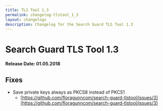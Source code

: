 ```yaml
---
title: TLS Tool 1.3
permalink: changelog-tlstool_1_3
layout: changelogs
description: Changelog for the Search Guard TLS Tool 1.3
---
```

<!---
Copyright 2020 floragunn GmbH
-->

# Search Guard TLS Tool 1.3

**Release Date: 01.05.2018**

## Fixes

* Save private keys always as PKCS8 instead of PKCS1
  * [https://github.com/floragunncom/search-guard-tlstool/issues/3](https://github.com/floragunncom/search-guard-tlstool/issues/3)